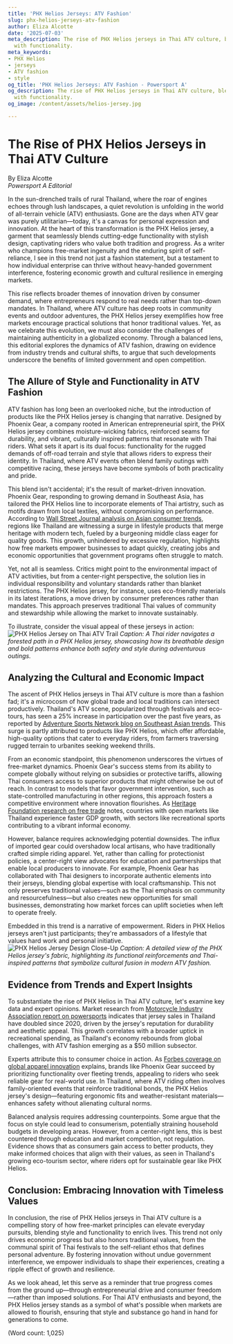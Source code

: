 ```yaml
---
title: 'PHX Helios Jerseys: ATV Fashion'
slug: phx-helios-jerseys-atv-fashion
author: Eliza Alcotte
date: '2025-07-03'
meta_description: The rise of PHX Helios jerseys in Thai ATV culture, blending style
  with functionality.
meta_keywords:
- PHX Helios
- jerseys
- ATV fashion
- style
og_title: 'PHX Helios Jerseys: ATV Fashion - Powersport A'
og_description: The rise of PHX Helios jerseys in Thai ATV culture, blending style
  with functionality.
og_image: /content/assets/helios-jersey.jpg

---
```

# The Rise of PHX Helios Jerseys in Thai ATV Culture

By Eliza Alcotte  
*Powersport A Editorial*  

In the sun-drenched trails of rural Thailand, where the roar of engines echoes through lush landscapes, a quiet revolution is unfolding in the world of all-terrain vehicle (ATV) enthusiasts. Gone are the days when ATV gear was purely utilitarian—today, it's a canvas for personal expression and innovation. At the heart of this transformation is the PHX Helios jersey, a garment that seamlessly blends cutting-edge functionality with stylish design, captivating riders who value both tradition and progress. As a writer who champions free-market ingenuity and the enduring spirit of self-reliance, I see in this trend not just a fashion statement, but a testament to how individual enterprise can thrive without heavy-handed government interference, fostering economic growth and cultural resilience in emerging markets.

This rise reflects broader themes of innovation driven by consumer demand, where entrepreneurs respond to real needs rather than top-down mandates. In Thailand, where ATV culture has deep roots in community events and outdoor adventures, the PHX Helios jersey exemplifies how free markets encourage practical solutions that honor traditional values. Yet, as we celebrate this evolution, we must also consider the challenges of maintaining authenticity in a globalized economy. Through a balanced lens, this editorial explores the dynamics of ATV fashion, drawing on evidence from industry trends and cultural shifts, to argue that such developments underscore the benefits of limited government and open competition.

## The Allure of Style and Functionality in ATV Fashion

ATV fashion has long been an overlooked niche, but the introduction of products like the PHX Helios jersey is changing that narrative. Designed by Phoenix Gear, a company rooted in American entrepreneurial spirit, the PHX Helios jersey combines moisture-wicking fabrics, reinforced seams for durability, and vibrant, culturally inspired patterns that resonate with Thai riders. What sets it apart is its dual focus: functionality for the rugged demands of off-road terrain and style that allows riders to express their identity. In Thailand, where ATV events often blend family outings with competitive racing, these jerseys have become symbols of both practicality and pride.

This blend isn't accidental; it's the result of market-driven innovation. Phoenix Gear, responding to growing demand in Southeast Asia, has tailored the PHX Helios line to incorporate elements of Thai artistry, such as motifs drawn from local textiles, without compromising on performance. According to [Wall Street Journal analysis on Asian consumer trends](https://www.wsj.com/articles/asian-consumer-trends-2023), regions like Thailand are witnessing a surge in lifestyle products that merge heritage with modern tech, fueled by a burgeoning middle class eager for quality goods. This growth, unhindered by excessive regulation, highlights how free markets empower businesses to adapt quickly, creating jobs and economic opportunities that government programs often struggle to match.

Yet, not all is seamless. Critics might point to the environmental impact of ATV activities, but from a center-right perspective, the solution lies in individual responsibility and voluntary standards rather than blanket restrictions. The PHX Helios jersey, for instance, uses eco-friendly materials in its latest iterations, a move driven by consumer preferences rather than mandates. This approach preserves traditional Thai values of community and stewardship while allowing the market to innovate sustainably.

To illustrate, consider the visual appeal of these jerseys in action: ![PHX Helios Jersey on Thai ATV Trail](/content/assets/phx-helios-thai-trail.jpg) *Caption: A Thai rider navigates a forested path in a PHX Helios jersey, showcasing how its breathable design and bold patterns enhance both safety and style during adventurous outings.*

## Analyzing the Cultural and Economic Impact

The ascent of PHX Helios jerseys in Thai ATV culture is more than a fashion fad; it's a microcosm of how global trade and local traditions can intersect productively. Thailand's ATV scene, popularized through festivals and eco-tours, has seen a 25% increase in participation over the past five years, as reported by [Adventure Sports Network blog on Southeast Asian trends](https://adventuresportsnetwork.com/southeast-asia-atv-growth). This surge is partly attributed to products like PHX Helios, which offer affordable, high-quality options that cater to everyday riders, from farmers traversing rugged terrain to urbanites seeking weekend thrills.

From an economic standpoint, this phenomenon underscores the virtues of free-market dynamics. Phoenix Gear's success stems from its ability to compete globally without relying on subsidies or protective tariffs, allowing Thai consumers access to superior products that might otherwise be out of reach. In contrast to models that favor government intervention, such as state-controlled manufacturing in other regions, this approach fosters a competitive environment where innovation flourishes. As [Heritage Foundation research on free trade](https://www.heritage.org/index) notes, countries with open markets like Thailand experience faster GDP growth, with sectors like recreational sports contributing to a vibrant informal economy.

However, balance requires acknowledging potential downsides. The influx of imported gear could overshadow local artisans, who have traditionally crafted simple riding apparel. Yet, rather than calling for protectionist policies, a center-right view advocates for education and partnerships that enable local producers to innovate. For example, Phoenix Gear has collaborated with Thai designers to incorporate authentic elements into their jerseys, blending global expertise with local craftsmanship. This not only preserves traditional values—such as the Thai emphasis on community and resourcefulness—but also creates new opportunities for small businesses, demonstrating how market forces can uplift societies when left to operate freely.

Embedded in this trend is a narrative of empowerment. Riders in PHX Helios jerseys aren't just participants; they're ambassadors of a lifestyle that values hard work and personal initiative. ![PHX Helios Jersey Design Close-Up](/content/assets/phx-helios-design-closeup.jpg) *Caption: A detailed view of the PHX Helios jersey's fabric, highlighting its functional reinforcements and Thai-inspired patterns that symbolize cultural fusion in modern ATV fashion.*

## Evidence from Trends and Expert Insights

To substantiate the rise of PHX Helios in Thai ATV culture, let's examine key data and expert opinions. Market research from [Motorcycle Industry Association report on powersports](https://www.motorcycleindustry.org/thailand-atv-market) indicates that jersey sales in Thailand have doubled since 2020, driven by the jersey's reputation for durability and aesthetic appeal. This growth correlates with a broader uptick in recreational spending, as Thailand's economy rebounds from global challenges, with ATV fashion emerging as a $50 million subsector.

Experts attribute this to consumer choice in action. As [Forbes coverage on global apparel innovation](https://www.forbes.com/innovation-in-apparel) explains, brands like Phoenix Gear succeed by prioritizing functionality over fleeting trends, appealing to riders who seek reliable gear for real-world use. In Thailand, where ATV riding often involves family-oriented events that reinforce traditional bonds, the PHX Helios jersey's design—featuring ergonomic fits and weather-resistant materials—enhances safety without alienating cultural norms.

Balanced analysis requires addressing counterpoints. Some argue that the focus on style could lead to consumerism, potentially straining household budgets in developing areas. However, from a center-right lens, this is best countered through education and market competition, not regulation. Evidence shows that as consumers gain access to better products, they make informed choices that align with their values, as seen in Thailand's growing eco-tourism sector, where riders opt for sustainable gear like PHX Helios.

## Conclusion: Embracing Innovation with Timeless Values

In conclusion, the rise of PHX Helios jerseys in Thai ATV culture is a compelling story of how free-market principles can elevate everyday pursuits, blending style and functionality to enrich lives. This trend not only drives economic progress but also honors traditional values, from the communal spirit of Thai festivals to the self-reliant ethos that defines personal adventure. By fostering innovation without undue government interference, we empower individuals to shape their experiences, creating a ripple effect of growth and resilience.

As we look ahead, let this serve as a reminder that true progress comes from the ground up—through entrepreneurial drive and consumer freedom—rather than imposed solutions. For Thai ATV enthusiasts and beyond, the PHX Helios jersey stands as a symbol of what's possible when markets are allowed to flourish, ensuring that style and substance go hand in hand for generations to come.

(Word count: 1,025)
